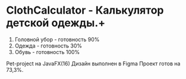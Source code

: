 # ClothCalculator - Калькулятор детской одежды.+
1. Головной убор - готовность 90%
2. Одежда - готовность 30%
3. Обувь - готовность 100% 

Pet-project на JavaFX(16)
Дизайн выполнен в Figma
Проект готов на 73,3%. 
